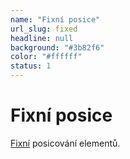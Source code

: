 ```yaml
---
name: "Fixní posice"
url_slug: fixed
headline: null
background: "#3b82f6"
color: "#ffffff"
status: 1
---
```


# Fixní posice

<a href="/position#fixed">Fixní</a> posicování elementů.
